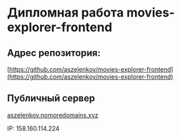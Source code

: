 # Дипломная работа movies-explorer-frontend 

## Адрес репозитория:
[https://github.com/aszelenkov/movies-explorer-frontend](https://github.com/aszelenkov/movies-explorer-frontend)

## Публичный сервер
[aszelenkov.nomoredomains.xyz](https://aszelenkov.nomoredomains.xyz)

IP: 158.160.114.224

